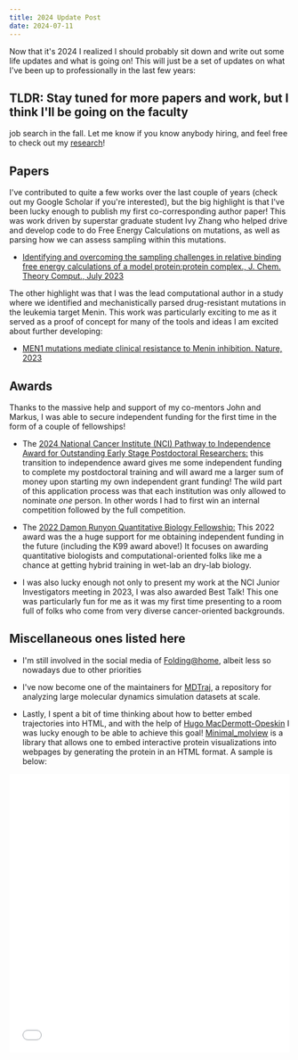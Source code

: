 ```yaml
---
title: 2024 Update Post
date: 2024-07-11
---
```



Now that it's 2024 I realized I should probably sit down and write out some life updates
and what is going on! This will just be a set of updates on what I've been up to professionally
in the last few years:

## TLDR: Stay tuned for more papers and work, but I think I'll be going on the faculty
job search in the fall. Let me know if you know anybody hiring, and feel free to 
check out my [research](https://sites.google.com/site/sukritsingh92/about#h.xydjej2td3t4)!

## Papers
I've contributed to quite a few works over the last couple of years (check out my Google Scholar
if you're interested), but the big highlight is that I've been lucky enough to publish my 
first co-corresponding author paper! This was work driven by superstar graduate student Ivy Zhang
who helped drive and develop code to do Free Energy Calculations on mutations, as well as
parsing how we can assess sampling within this mutations.

- [Identifying and overcoming the sampling challenges in relative binding free energy calculations of a model protein:protein complex., J. Chem. Theory Comput., July 2023](https://doi.org/10.1021/acs.jctc.3c00333)

The other highlight was that I was the lead computational author in a study where we identified 
and mechanistically parsed drug-resistant mutations in the leukemia target Menin. This work was
particularly exciting to me as it served as a proof of concept for many of the tools and ideas I 
am excited about further developing:

- [MEN1 mutations mediate clinical resistance to Menin inhibition. Nature, 2023](https://doi.org/10.1038/s41586-023-05755-9)


## Awards

Thanks to the massive help and support of my co-mentors John and Markus, I was able to secure
independent funding for the first time in the form of a couple of fellowships!
- The [2024 National Cancer Institute (NCI) Pathway to Independence Award for Outstanding Early Stage Postdoctoral Researchers:](https://grants.nih.gov/grants/guide/rfa-files/RFA-CA-22-035.html) this 
transition to independence award gives me some independent funding to complete my postdoctoral training 
and will award me a larger sum of money upon starting my own independent grant funding! The wild part
of this application process was that each institution was only allowed to nominate _one_ person.
In other words I had to first win an internal competition followed by the full competition.

- The [2022 Damon Runyon Quantitative Biology Fellowship:](https://www.damonrunyon.org/news/entries/6716/)
This 2022 award was the a huge support for me obtaining independent funding in the future (including
the K99 award above!) It focuses on awarding quantitative biologists and computational-oriented folks
like me a chance at getting hybrid training in wet-lab an dry-lab biology.

- I was also lucky enough not only to present my work at the NCI Junior Investigators meeting
in 2023, I was also awarded Best Talk! This one was particularly fun for me as it was my 
first time presenting to a room full of folks who come from very diverse cancer-oriented backgrounds.

## Miscellaneous ones listed here

- I'm still involved in the social media of [Folding@home](https://x.com/foldingathome), albeit
less so nowadays due to other priorities
- I've now become one of the maintainers for [MDTraj](https://github.com/mdtraj/mdtraj), a repository
for analyzing large molecular dynamics simulation datasets at scale.

- Lastly, I spent a bit of time thinking about how to better embed trajectories into HTML, and with the
help of [Hugo MacDermott-Opeskin](https://github.com/hmacdope) I was lucky enough to be able to
achieve this goal! [Minimal_molview](https://github.com/hmacdope/minimal_molview/tree/main) is a library that allows one to embed interactive protein visualizations into webpages by generating the 
protein in an HTML format. A sample is below:

<iframe src="/molview/quick-flip-morph.html" style="width: 100%; height: 500px; border: none;"></iframe>